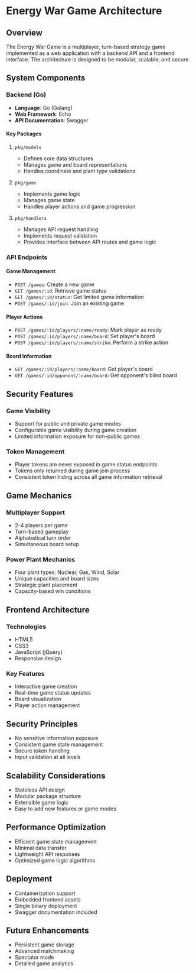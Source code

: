 # Energy War Game Architecture

## Overview

The Energy War Game is a multiplayer, turn-based strategy game implemented as a web application with a backend API and a frontend interface. The architecture is designed to be modular, scalable, and secure.

## System Components

### Backend (Go)
- **Language**: Go (Golang)
- **Web Framework**: Echo
- **API Documentation**: Swagger

#### Key Packages
1. `pkg/models`
   - Defines core data structures
   - Manages game and board representations
   - Handles coordinate and plant type validations

2. `pkg/game`
   - Implements game logic
   - Manages game state
   - Handles player actions and game progression

3. `pkg/handlers`
   - Manages API request handling
   - Implements request validation
   - Provides interface between API routes and game logic

### API Endpoints

#### Game Management
- `POST /games`: Create a new game
- `GET /games/:id`: Retrieve game status
- `GET /games/:id/status`: Get limited game information
- `POST /games/:id/join`: Join an existing game

#### Player Actions
- `POST /games/:id/players/:name/ready`: Mark player as ready
- `POST /games/:id/players/:name/board`: Set player's board
- `POST /games/:id/players/:name/strike`: Perform a strike action

#### Board Information
- `GET /games/:id/players/:name/board`: Get player's board
- `GET /games/:id/opponent/:name/board`: Get opponent's blind board

## Security Features

### Game Visibility
- Support for public and private game modes
- Configurable game visibility during game creation
- Limited information exposure for non-public games

### Token Management
- Player tokens are never exposed in game status endpoints
- Tokens only returned during game join process
- Consistent token hiding across all game information retrieval

## Game Mechanics

### Multiplayer Support
- 2-4 players per game
- Turn-based gameplay
- Alphabetical turn order
- Simultaneous board setup

### Power Plant Mechanics
- Four plant types: Nuclear, Gas, Wind, Solar
- Unique capacities and board sizes
- Strategic plant placement
- Capacity-based win conditions

## Frontend Architecture

### Technologies
- HTML5
- CSS3
- JavaScript (jQuery)
- Responsive design

### Key Features
- Interactive game creation
- Real-time game status updates
- Board visualization
- Player action management

## Security Principles

- No sensitive information exposure
- Consistent game state management
- Secure token handling
- Input validation at all levels

## Scalability Considerations

- Stateless API design
- Modular package structure
- Extensible game logic
- Easy to add new features or game modes

## Performance Optimization

- Efficient game state management
- Minimal data transfer
- Lightweight API responses
- Optimized game logic algorithms

## Deployment

- Containerization support
- Embedded frontend assets
- Single binary deployment
- Swagger documentation included

## Future Enhancements

- Persistent game storage
- Advanced matchmaking
- Spectator mode
- Detailed game analytics
